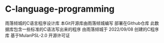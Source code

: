 # C-language-programming
雨落倾城的C语言程序设计库 本Git开源库由雨落倾城编写 部署在Github仓库 此数据库包含一些标准的C语法写出来的程序 由雨落倾城于 2022/09/08 创建的C程序库 基于MulanPSL-2.0 开源许可证
